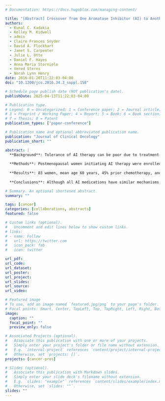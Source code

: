 ```yaml
---
# Documentation: https://docs.hugoblox.com/managing-content/

title: "[Abstract] Crossover from One Aromatase Inhibitor (AI) to Another in the Exemestane and Letrozole Pharmacogenetics (ELPh) Trial"
authors: 
  - Kunal C. Kadakia
  - Kelley M. Kidwell
  - admin
  - Claire Frances Snyder
  - David A. Flockhart
  - Janet S. Carpenter
  - Julie L. Otte
  - Daniel F. Hayes
  - Anna Maria Storniolo
  - Vered Sterns
  - Norah Lynn Henry
date: 2016-01-20T11:22:03-04:00
doi: "10.1200/jco.2016.34.3_suppl.158"

# Schedule page publish date (NOT publication's date).
publishDate: 2025-04-13T11:22:03-04:00

# Publication type.
# Legend: 0 = Uncategorized; 1 = Conference paper; 2 = Journal article;
# 3 = Preprint / Working Paper; 4 = Report; 5 = Book; 6 = Book section;
# 7 = Thesis; 8 = Patent
publication_types: ["paper-conference"]

# Publication name and optional abbreviated publication name.
publication: "Journal of Clinical Oncology"
publication_short: ""

abstract: |
  **Background**: Tolerance of AI therapy can be poor due to treatment-emergent toxicities and can lead to early discontinuation (non-persistence). Patients often switch from one AI to another when toxicities develop; however, limited prospective data exist on patients who switch AI. Here we describe the effect of switching from E to L or L to E on tolerance of and persistence with therapy. 
  
  **Methods**: Postmenopausal women initiating AI therapy were enrolled on the ELPh trial and randomized to E or L. Those that stopped their AI for self-reported intolerance were offered crossover to alternate AI after a 2-6 week washout. Kaplan-Meier estimates of proportions on AI after 1, 3, and 6 months were assessed during 1st and 2nd AI. Associations between time on 2ndAI and clinicopathologic factors were analyzed using univariable Cox proportional hazards model. To evaluate effect of crossover on patient-reported outcomes, multiple questionnaires, including a pain visual analog scale (VAS), were assessed serially. 
  
  **Results**: 83 women, mean age 60 years, 45% prior chemotherapy, and 31% with prior tamoxifen use, participated in the crossover protocol. 71% reported improvement in symptoms a mean 4.72 weeks after discontinuing 1st AI therapy. Median time on 1st AI was 6.8 months (95% CI 5.8-9 months), and on 2nd AI was 11.5 months (6.9-24.2). The probability of persistence at 1, 3, and 6 months for the 1st AI was 94%, 76%, and 55% and for the 2nd AI was 89%, 73%, and 62%, respectively. There was no significant association between duration on 2nd AI and 1st AI (L vs. E), duration on 1st AI, age, body mass index, or prior therapies. The change in pain VAS from baseline to 1 or 3 months was not significantly different during treatment with the 1st or 2nd AI. 
  
  **Conclusions**: Although all AI medications have similar mechanisms of activity, nearly two-thirds of patients who are intolerant of one AI are able to maintain therapy for at least 6 months following switch to 2nd AI. Switching is a reasonable approach for women who cannot tolerate 1st AI that may improve persistence with therapy. The mechanisms for intrapatient variation in tolerance warrant further study. [Clinical trial information: NCT00228956.](http://clinicaltrials.gov/show/NCT00228956)

# Summary. An optional shortened abstract.
summary: ""

tags: [cancer]
categories: [collaborations, abstracts]
featured: false

# Custom links (optional).
#   Uncomment and edit lines below to show custom links.
# links:
# - name: Follow
#   url: https://twitter.com
#   icon_pack: fab
#   icon: twitter

url_pdf:
url_code:
url_dataset:
url_poster:
url_project:
url_slides:
url_source:
url_video:

# Featured image
# To use, add an image named `featured.jpg/png` to your page's folder. 
# Focal points: Smart, Center, TopLeft, Top, TopRight, Left, Right, BottomLeft, Bottom, BottomRight.
image:
  caption: ""
  focal_point: ""
  preview_only: false

# Associated Projects (optional).
#   Associate this publication with one or more of your projects.
#   Simply enter your project's folder or file name without extension.
#   E.g. `internal-project` references `content/project/internal-project/index.md`.
#   Otherwise, set `projects: []`.
projects: [cancer-pros]

# Slides (optional).
#   Associate this publication with Markdown slides.
#   Simply enter your slide deck's filename without extension.
#   E.g. `slides: "example"` references `content/slides/example/index.md`.
#   Otherwise, set `slides: ""`.
slides: ""
---
```

